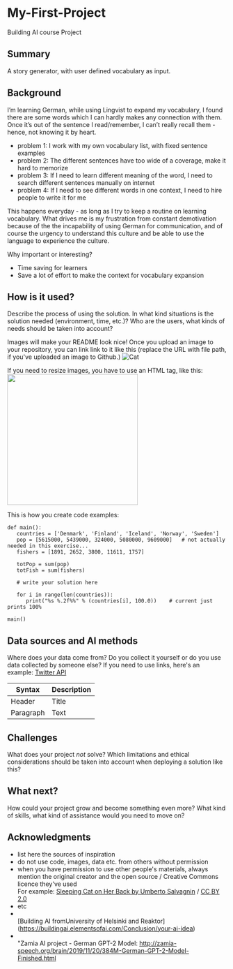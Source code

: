# My-First-Project

Building AI course Project

## Summary

A story generator, with user defined vocabulary as input.


## Background
I’m learning German, while using Lingvist to expand my vocabulary, I found there are some words which I can hardly makes any connection with them. Once it’s out of the sentence I read/remember, I can’t really recall them - hence, not knowing it by heart.

* problem 1: I work with my own vocabulary list, with fixed sentence examples
* problem 2: The different sentences have too wide of a coverage, make it hard to memorize
* problem 3: If I need to learn different meaning of the word, I need to search different sentences manually on internet
* problem 4: If I need to see different words in one context, I need to hire people to write it for me 

This happens everyday - as long as I try to keep a routine on learning vocabulary. What drives me is my frustration from constant demotivation because of the the incapability of using German for communication, and of course the urgency to understand this culture and be able to use the language to experience the culture.

Why important or interesting?
* Time saving for learners
* Save a lot of effort to make the context for vocabulary expansion 

## How is it used?

Describe the process of using the solution. In what kind situations is the solution needed (environment, time, etc.)? Who are the users, what kinds of needs should be taken into account?

Images will make your README look nice!
Once you upload an image to your repository, you can link link to it like this (replace the URL with file path, if you've uploaded an image to Github.)
![Cat](https://upload.wikimedia.org/wikipedia/commons/5/5e/Sleeping_cat_on_her_back.jpg)

If you need to resize images, you have to use an HTML tag, like this:
<img src="https://upload.wikimedia.org/wikipedia/commons/5/5e/Sleeping_cat_on_her_back.jpg" width="300">

This is how you create code examples:
```
def main():
   countries = ['Denmark', 'Finland', 'Iceland', 'Norway', 'Sweden']
   pop = [5615000, 5439000, 324000, 5080000, 9609000]   # not actually needed in this exercise...
   fishers = [1891, 2652, 3800, 11611, 1757]

   totPop = sum(pop)
   totFish = sum(fishers)

   # write your solution here

   for i in range(len(countries)):
      print("%s %.2f%%" % (countries[i], 100.0))    # current just prints 100%

main()
```


## Data sources and AI methods
Where does your data come from? Do you collect it yourself or do you use data collected by someone else?
If you need to use links, here's an example:
[Twitter API](https://developer.twitter.com/en/docs)

| Syntax      | Description |
| ----------- | ----------- |
| Header      | Title       |
| Paragraph   | Text        |

## Challenges

What does your project _not_ solve? Which limitations and ethical considerations should be taken into account when deploying a solution like this?

## What next?

How could your project grow and become something even more? What kind of skills, what kind of assistance would you  need to move on? 


## Acknowledgments

* list here the sources of inspiration 
* do not use code, images, data etc. from others without permission
* when you have permission to use other people's materials, always mention the original creator and the open source / Creative Commons licence they've used
  <br>For example: [Sleeping Cat on Her Back by Umberto Salvagnin](https://commons.wikimedia.org/wiki/File:Sleeping_cat_on_her_back.jpg#filelinks) / [CC BY 2.0](https://creativecommons.org/licenses/by/2.0)
* etc
* <br> [Building AI fromUniversity of Helsinki and Reaktor] (https://buildingai.elementsofai.com/Conclusion/your-ai-idea)
* <br> "Zamia AI project - German GPT-2 Model: http://zamia-speech.org/brain/2019/11/20/384M-German-GPT-2-Model-Finished.html

